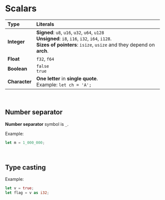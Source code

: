 # Scalars
|Type|Literals|
|:---------|:----|
|**Integer**|**Signed**: ``u8``, ``u16``, ``u32``, ``u64``, ``u128``<br>**Unsigned**: ``i8``, ``i16``, ``i32``, ``i64``, ``i128``.<br>**Sizes of pointers**: ``isize``, ``usize`` and they depend on **arch**.|
|**Float**|``f32``, ``f64``|
|**Boolean**|``false``<br>``true``|
|**Character**|**One letter** in **single quote**.<br>Example: ``let ch = 'A';``|

<br>

## Number separator
**Number separator** symbol is ``_``.

Example:
```Rust
let m = 1_000_000;
```

<br>

## Type casting
Example:

```Rust
let v = true;
let flag = v as i32;
```
